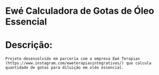 # Ewé Calculadora de Gotas de Óleo Essencial

# Descrição:
    Projeto desenvolvido em parceria com a empresa Ewé Terapias (https://www.instagram.com/eweterapiasintegrativas/) que calcula quantidade de gotas para diluição em oléo essencial.

